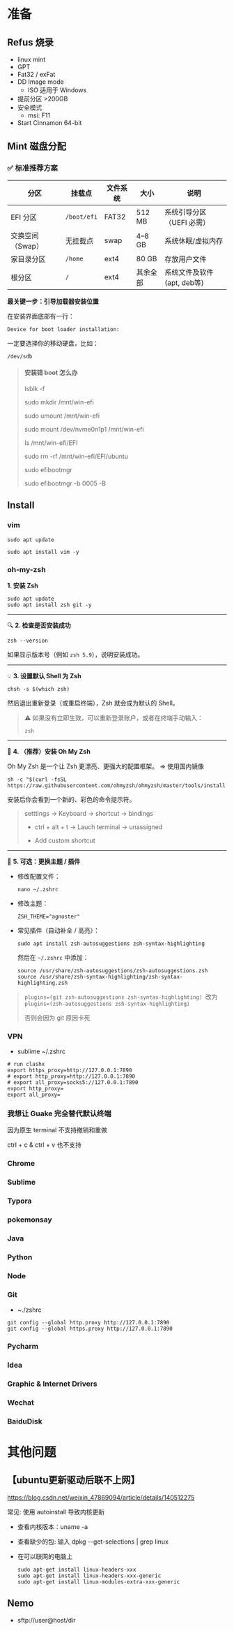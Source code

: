 # 准备

## Refus 烧录

+ linux mint
+ GPT
+ Fat32 / exFat
+ DD Image mode
  + ISO 适用于 Windows
+ 提前分区 >200GB
+ 安全模式
  + msi: F11
+ Start  Cinnamon 64-bit

## Mint 磁盘分配

### ✅ 标准推荐方案

| 分区             | 挂载点      | 文件系统 | 大小     | 说明                       |
| ---------------- | ----------- | -------- | -------- | -------------------------- |
| EFI 分区         | `/boot/efi` | FAT32    | 512 MB   | 系统引导分区（UEFI 必需）  |
| 交换空间（Swap） | 无挂载点    | swap     | 4–8 GB   | 系统休眠/虚拟内存          |
| 家目录分区       | `/home`     | ext4     | 80 GB    | 存放用户文件               |
| 根分区           | `/`         | ext4     | 其余全部 | 系统文件及软件(apt, deb等) |

**最关键一步：引导加载器安装位置**

在安装界面底部有一行：

```
Device for boot loader installation:
```

一定要选择你的移动硬盘，比如：

```
/dev/sdb
```

> #### **安装错 boot 怎么办**
>
> lsblk -f
>
> sudo mkdir /mnt/win-efi
>
> sudo umount /mnt/win-efi
>
> sudo mount /dev/nvme0n1p1 /mnt/win-efi
>
> ls /mnt/win-efi/EFI
>
> sudo rm -rf /mnt/win-efi/EFI/ubuntu
>
> 
>
> sudo efibootmgr
>
> sudo efibootmgr -b 0005 -B

## Install

### vim

```
sudo apt update

sudo apt install vim -y
```

### oh-my-zsh

**1. 安装 Zsh**

```
sudo apt update
sudo apt install zsh git -y
```

------

🔍 **2. 检查是否安装成功**

```
zsh --version
```

如果显示版本号（例如 `zsh 5.9`），说明安装成功。

------

💡 **3. 设置默认 Shell 为 Zsh**

```
chsh -s $(which zsh)
```

然后退出重新登录（或重启终端），Zsh 就会成为默认的 Shell。

> ⚠️ 如果没有立即生效，可以重新登录账户，或者在终端手动输入：
>
> ```
> zsh
> ```

------

🎨 **4. （推荐）安装 Oh My Zsh**

Oh My Zsh 是一个让 Zsh 更漂亮、更强大的配置框架。 => 使用国内镜像

```
sh -c "$(curl -fsSL https://raw.githubusercontent.com/ohmyzsh/ohmyzsh/master/tools/install.sh)"
```

安装后你会看到一个新的、彩色的命令提示符。

> setttings -> Keyboard  -> shortcut -> bindings
>
> + ctrl + alt + t -> Lauch terminal -> unassigned
>
> + Add custom shortcut

------

🧠 **5. 可选：更换主题 / 插件**

- 修改配置文件：

  ```
  nano ~/.zshrc
  ```

- 修改主题：

  ```
  ZSH_THEME="agnoster"
  ```

- 常见插件（自动补全 / 高亮）：

  ```
  sudo apt install zsh-autosuggestions zsh-syntax-highlighting
  ```

  然后在 `~/.zshrc` 中添加：

  ```
  source /usr/share/zsh-autosuggestions/zsh-autosuggestions.zsh
  source /usr/share/zsh-syntax-highlighting/zsh-syntax-highlighting.zsh
  ```

> `plugins=(git zsh-autosuggestions zsh-syntax-highlighting) `改为 `plugins=(zsh-autosuggestions zsh-syntax-highlighting)`
>
> 否则会因为 git 原因卡死

### VPN

+ sublime ~/.zshrc

```
# run clashx
export https_proxy=http://127.0.0.1:7890 
# export http_proxy=http://127.0.0.1:7890 
# export all_proxy=socks5://127.0.0.1:7890
export http_proxy=
export all_proxy=
```

### 我想让 Guake 完全替代默认终端

因为原生 terminal 不支持撤销和重做

ctrl + c & ctrl + v 也不支持

### Chrome



### Sublime



### Typora



### pokemonsay



### Java



### Python



### Node



### Git

+ ~./zshrc

```
git config --global http.proxy http://127.0.0.1:7890
git config --global https.proxy http://127.0.0.1:7890
```



### Pycharm



### Idea



### Graphic & Internet Drivers



### Wechat



### BaiduDisk





# 其他问题

## 【ubuntu更新驱动后联不上网】

https://blog.csdn.net/weixin_47869094/article/details/140512275

常见: 使用 autoinstall 导致内核更新

+ 查看内核版本：uname -a

+ 查看缺少的包: 输入 dpkg --get-selections | grep linux

+ 在可以联网的电脑上

  ```
  sudo apt-get install linux-headers-xxx
  sudo apt-get install linux-headers-xxx-generic
  sudo apt-get install linux-modules-extra-xxx-generic
  ```



## Nemo 
+ sftp://user@host/dir

